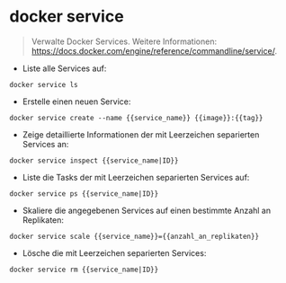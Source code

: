 # docker service

> Verwalte Docker Services.
> Weitere Informationen: <https://docs.docker.com/engine/reference/commandline/service/>.

- Liste alle Services auf:

`docker service ls`

- Erstelle einen neuen Service:

`docker service create --name {{service_name}} {{image}}:{{tag}}`

- Zeige detaillierte Informationen der mit Leerzeichen separierten Services an:

`docker service inspect {{service_name|ID}}`

- Liste die Tasks der mit Leerzeichen separierten Services auf:

`docker service ps {{service_name|ID}}`

- Skaliere die angegebenen Services auf einen bestimmte Anzahl an Replikaten:

`docker service scale {{service_name}}={{anzahl_an_replikaten}}`

- Lösche die mit Leerzeichen separierten Services:

`docker service rm {{service_name|ID}}`
